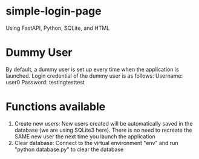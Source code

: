 # simple-login-page
Using FastAPI, Python, SQLite, and HTML

# Dummy User
By default, a dummy user is set up every time when the application is launched. Login credential of the dummy user is as follows:
Username: user0
Password: testingtesttest

# Functions available
1. Create new users: New users created will be automatically saved in the database (we are using SQLite3 here). There is no need to recreate the SAME new user the next time you launch the application
2. Clear database: Connect to the virtual environment "env" and run "python database.py" to clear the database
